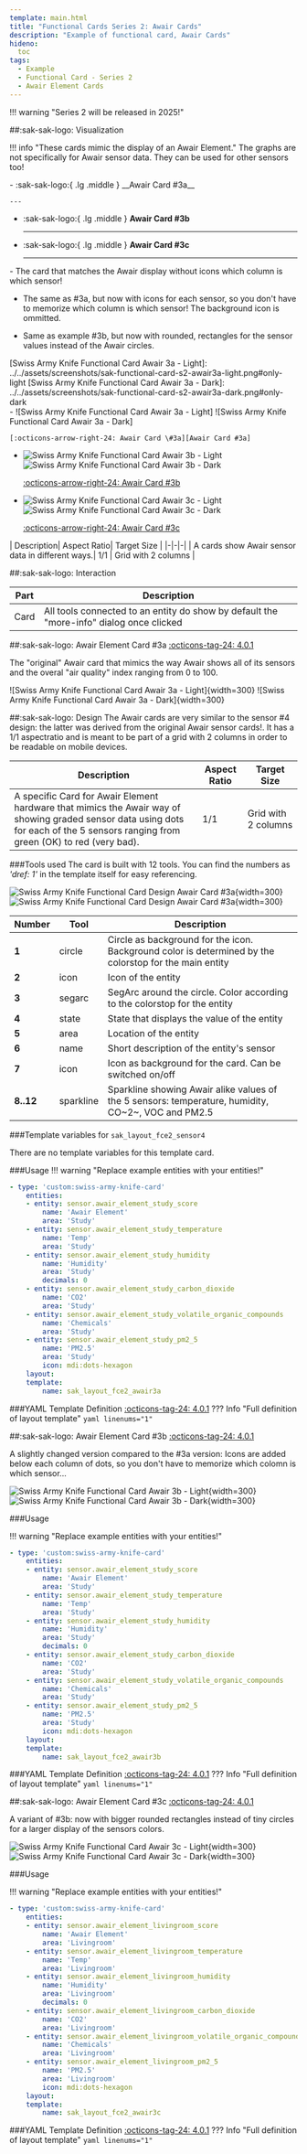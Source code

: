 ```yaml
---
template: main.html
title: "Functional Cards Series 2: Awair Cards"
description: "Example of functional card, Awair Cards"
hideno:
  toc
tags:
  - Example
  - Functional Card - Series 2
  - Awair Element Cards
---
```

<!-- GT/GL -->
!!! warning "Series 2 will be released in 2025!"

##:sak-sak-logo: Visualization


!!! info "These cards mimic the display of an Awair Element."
    The graphs are not specifically for Awair sensor data. They can be used for other sensors too! 
<div class="poep" markdown>
<div class="grid cards toprow col3" markdown>
-   :sak-sak-logo:{ .lg .middle } __Awair Card #3a__

    ---

-   :sak-sak-logo:{ .lg .middle } __Awair Card #3b__

    ---

-   :sak-sak-logo:{ .lg .middle } __Awair Card #3c__

    ---
</div>
<div class="grid cards middlerow col3" markdown>
-    The card that matches the Awair display without icons which column is which sensor!

-    The same as #3a, but now with icons for each sensor, so you don't have to memorize which column is which sensor!
    The background icon is ommitted.

-    Same as example #3b, but now with rounded, rectangles for the sensor values instead of the Awair circles.

</div>
[Swiss Army Knife Functional Card Awair 3a - Light]: ../../assets/screenshots/sak-functional-card-s2-awair3a-light.png#only-light
[Swiss Army Knife Functional Card Awair 3a - Dark]: ../../assets/screenshots/sak-functional-card-s2-awair3a-dark.png#only-dark

[Swiss Army Knife Functional Card Awair 3b - Light]: ../../assets/screenshots/sak-functional-card-s2-awair3b-light.png#only-light
[Swiss Army Knife Functional Card Awair 3b - Dark]: ../../assets/screenshots/sak-functional-card-s2-awair3b-dark.png#only-dark

[Swiss Army Knife Functional Card Awair 3c - Light]: ../../assets/screenshots/sak-functional-card-s2-awair3c-1-light.png#only-light
[Swiss Army Knife Functional Card Awair 3c - Dark]: ../../assets/screenshots/sak-functional-card-s2-awair3c-1-dark.png#only-dark

<div class="grid cards bottomrow col3" markdown>
-   ![Swiss Army Knife Functional Card Awair 3a - Light]
    ![Swiss Army Knife Functional Card Awair 3a - Dark]

    [:octicons-arrow-right-24: Awair Card \#3a][Awair Card #3a]
    

-   ![Swiss Army Knife Functional Card Awair 3b - Light]
    ![Swiss Army Knife Functional Card Awair 3b - Dark]

    [:octicons-arrow-right-24: Awair Card \#3b][Awair Card #3b]

-   ![Swiss Army Knife Functional Card Awair 3c - Light]
    ![Swiss Army Knife Functional Card Awair 3c - Dark]

    [:octicons-arrow-right-24: Awair Card \#3c][Awair Card #3c]

</div>
</div>
| Description| Aspect Ratio| Target Size |
|-|-|-|
| A cards show Awair sensor data in different ways.| 1/1 | Grid with 2 columns |

##:sak-sak-logo: Interaction

| Part | Description|
|-|-|
| Card | All tools connected to an entity do show by default the "more-info" dialog once clicked |

##:sak-sak-logo: Awair Element Card #3a
[:octicons-tag-24: 4.0.1][github-releases]

The "original" Awair card that mimics the way Awair shows all of its sensors and the overal "air quality" index ranging from 0 to 100.

![Swiss Army Knife Functional Card Awair 3a - Light]{width=300}
![Swiss Army Knife Functional Card Awair 3a - Dark]{width=300}

##:sak-sak-logo: Design
The Awair cards are very similar to the sensor \#4 design: the latter was derived from the original Awair sensor cards!. It has a 1/1 aspectratio and is meant to be part of a grid with 2 columns in order to be readable on mobile devices.

| Description| Aspect Ratio| Target Size |
|-|-|-|
| A specific Card for Awair Element hardware that mimics the Awair way of showing graded sensor data using dots for each of the 5 sensors ranging from green (OK) to red (very bad).| 1/1 | Grid with 2 columns |

###Tools used
The card is built with 12 tools. You can find the numbers as *'dref: 1'* in the template itself for easy referencing.

![Swiss Army Knife Functional Card Design Awair Card #3a](../../assets/screenshots/sak-functional-card-design-s2-awair3a-light.png#only-light){width=300}
![Swiss Army Knife Functional Card Design Awair Card #3a](../../assets/screenshots/sak-functional-card-design-s2-awair3a-dark.png#only-dark){width=300}

| Number| Tool | Description |
|-|-|-|
| **1** | circle | Circle as background for the icon. Background color is determined by the colorstop for the main entity |
| **2** | icon | Icon of the entity |
| **3** | segarc | SegArc around the circle. Color according to the colorstop for the entity |
| **4** | state | State that displays the value of the entity |
| **5** | area | Location of the entity |
| **6** | name | Short description of the entity's sensor |
| **7** | icon | Icon as background for the card. Can be switched on/off |
| **8..12** | sparkline | Sparkline showing Awair alike values of the 5 sensors: temperature, humidity, CO~2~, VOC and PM2.5 |

###Template variables for `sak_layout_fce2_sensor4`

There are no template variables for this template card.

###Usage
!!! warning "Replace example entities with your entities!"

```yaml linenums="1"
- type: 'custom:swiss-army-knife-card'
    entities:
    - entity: sensor.awair_element_study_score
        name: 'Awair Element'
        area: 'Study'
    - entity: sensor.awair_element_study_temperature
        name: 'Temp'
        area: 'Study'
    - entity: sensor.awair_element_study_humidity
        name: 'Humidity'
        area: 'Study'
        decimals: 0
    - entity: sensor.awair_element_study_carbon_dioxide
        name: 'CO2'
        area: 'Study'
    - entity: sensor.awair_element_study_volatile_organic_compounds
        name: 'Chemicals'
        area: 'Study'
    - entity: sensor.awair_element_study_pm2_5
        name: 'PM2.5'
        area: 'Study'
        icon: mdi:dots-hexagon
    layout:
    template:
        name: sak_layout_fce2_awair3a
```

###YAML Template Definition
[:octicons-tag-24: 4.0.1][github-releases]
??? Info "Full definition of layout template"
    ```yaml linenums="1"
    ```

##:sak-sak-logo: Awair Element Card #3b
[:octicons-tag-24: 4.0.1][github-releases]

A slightly changed version compared to the \#3a version: Icons are added below each column of dots, so you don't have to memorize which colomn is which sensor...

![Swiss Army Knife Functional Card Awair 3b - Light]{width=300}
![Swiss Army Knife Functional Card Awair 3b - Dark]{width=300}

###Usage

!!! warning "Replace example entities with your entities!"

```yaml linenums="1"
- type: 'custom:swiss-army-knife-card'
    entities:
    - entity: sensor.awair_element_study_score
        name: 'Awair Element'
        area: 'Study'
    - entity: sensor.awair_element_study_temperature
        name: 'Temp'
        area: 'Study'
    - entity: sensor.awair_element_study_humidity
        name: 'Humidity'
        area: 'Study'
        decimals: 0
    - entity: sensor.awair_element_study_carbon_dioxide
        name: 'CO2'
        area: 'Study'
    - entity: sensor.awair_element_study_volatile_organic_compounds
        name: 'Chemicals'
        area: 'Study'
    - entity: sensor.awair_element_study_pm2_5
        name: 'PM2.5'
        area: 'Study'
        icon: mdi:dots-hexagon
    layout:
    template:
        name: sak_layout_fce2_awair3b
```

###YAML Template Definition
[:octicons-tag-24: 4.0.1][github-releases]
??? Info "Full definition of layout template"
    ```yaml linenums="1"
    ```
    
##:sak-sak-logo: Awair Element Card #3c
[:octicons-tag-24: 4.0.1][github-releases]

A variant of \#3b: now with bigger rounded rectangles instead of tiny circles for a larger display of the sensors colors.

![Swiss Army Knife Functional Card Awair 3c - Light]{width=300}
![Swiss Army Knife Functional Card Awair 3c - Dark]{width=300}

###Usage

!!! warning "Replace example entities with your entities!"

```yaml linenums="1"
- type: 'custom:swiss-army-knife-card'
    entities:
    - entity: sensor.awair_element_livingroom_score
        name: 'Awair Element'
        area: 'Livingroom'
    - entity: sensor.awair_element_livingroom_temperature
        name: 'Temp'
        area: 'Livingroom'
    - entity: sensor.awair_element_livingroom_humidity
        name: 'Humidity'
        area: 'Livingroom'
        decimals: 0
    - entity: sensor.awair_element_livingroom_carbon_dioxide
        name: 'CO2'
        area: 'Livingroom'
    - entity: sensor.awair_element_livingroom_volatile_organic_compounds
        name: 'Chemicals'
        area: 'Livingroom'
    - entity: sensor.awair_element_livingroom_pm2_5
        name: 'PM2.5'
        area: 'Livingroom'
        icon: mdi:dots-hexagon
    layout:
    template:
        name: sak_layout_fce2_awair3c
```
###YAML Template Definition
[:octicons-tag-24: 4.0.1][github-releases]
??? Info "Full definition of layout template"
    ```yaml linenums="1"
    ```
    

<!--- Internal References... --->
[Swiss Army Knife Tutorial 02]: ../tutorials/10-step-tutorial-02-intro.md
[Preface]: functional-card-binary-sensor-alert1-card.md
[Awair Card #3a]: #awair-element-card-3a
[Awair Card #3b]: #awair-element-card-3b
[Awair Card #3c]: #awair-element-card-3c

<!--- External References... --->
[ham3-d06-url]: https://material3-themes-manual.amoebelabs.com/examples/material3-example-theme-d06-tealblue/
[github-releases]: https://github.com/amoebelabs/swiss-army-knife-card/releases/

